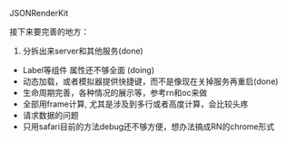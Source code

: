 JSONRenderKit


接下来要完善的地方：

1. 分拆出来server和其他服务(done)
* Label等组件 属性还不够全面 (doing)
* 动态加载，或者模拟器提供快捷键，而不是像现在关掉服务再重启(done)
* 生命周期完善，各种情况的展示等，参考rn和oc来做
* 全部用frame计算, 尤其是涉及到多行或者高度计算，会比较头疼
* 请求数据的问题
* 只用safari目前的方法debug还不够方便，想办法搞成RN的chrome形式